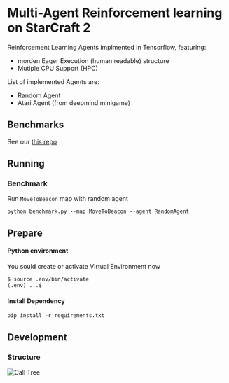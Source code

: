 # Multi-Agent Reinforcement learning on StarCraft 2 
Reinforcement Learning Agents implmented in Tensorflow, featuring:
- morden Eager Execution (human readable) structure
- Mutiple CPU Support (HPC)

List of implemented Agents are:
- Random Agent
- Atari Agent (from deepmind minigame)

## Benchmarks
See our [this repo](https://github.com/starcraft2-ai/comparison)

## Running
### Benchmark
Run `MoveToBeacon` map with random agent
```shell
python benchmark.py --map MoveToBeacon --agent RandomAgent
```

## Prepare

#### Python environment
You sould create or activate Virtual Environment now
```
$ source .env/bin/activate
(.env) ...$ 
```
#### Install Dependency
```
pip install -r requirements.txt
```
## Development
### Structure
![Call Tree](https://github.com/starcraft2-ai/rl-battle/raw/master/assets/Call%20Tree.png)

